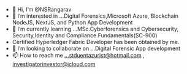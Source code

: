 - 👋 Hi, I’m @NSRangarav
- 👀 I’m interested in ...Digital Forensics,Microsoft Azure, Blockchain NodeJS, NextJS, and Python App Development
- 🌱 I’m currently learning ...MSc.Cyberforensics and Cybersecurity, Security,Identity and Compliance Fundamentals(SC-900) 
- Certified Hyperledger Fabric Developer has been obtained by me.
- 💞️ I’m looking to collaborate on ...Digital Forensic App development
- 📫 How to reach me ...stduentazurist@hotmail.com , investigatorinvestor@icloud.com 
<!---
NSRangarav/NSRangarav is a ✨ special ✨ repository because its `README.md` (this file) appears on your GitHub profile.
You can click the Preview link to take a look at your changes.
--->
